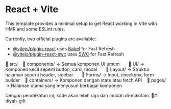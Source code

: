 # React + Vite

This template provides a minimal setup to get React working in Vite with HMR and some ESLint rules.

Currently, two official plugins are available:

- [@vitejs/plugin-react](https://github.com/vitejs/vite-plugin-react/blob/main/packages/plugin-react/README.md) uses [Babel](https://babeljs.io/) for Fast Refresh
- [@vitejs/plugin-react-swc](https://github.com/vitejs/vite-plugin-react-swc) uses [SWC](https://swc.rs/) for Fast Refresh


📂 src/
   📂 components/ → Semua komponen UI umum
      📂 UI/ → Komponen kecil seperti button, card, modal
      📂 Layout/ → Struktur halaman seperti header, sidebar
      📂 Forms/ → Input, checkbox, form builder
   📂 containers/ → Komponen dengan state atau fetch API
   📂 pages/ → Halaman utama yang menyusun berbagai komponen

Dengan pendekatan ini, kode akan lebih rapi dan mudah di-maintain. 🚀# diyah-gift
